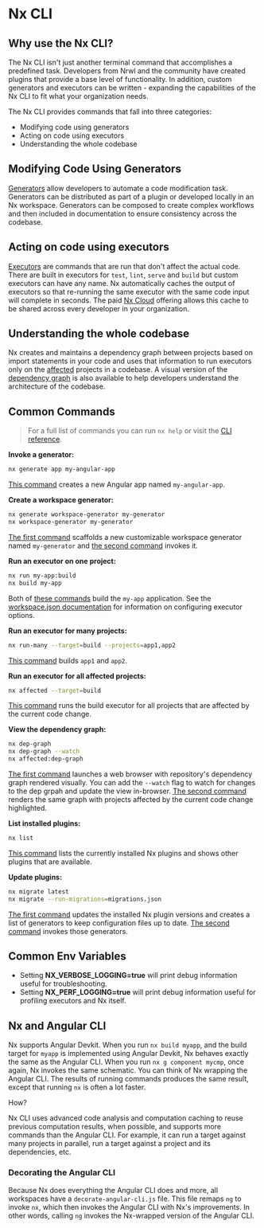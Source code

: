 # Nx CLI

## Why use the Nx CLI?

The Nx CLI isn't just another terminal command that accomplishes a predefined task. Developers from Nrwl and the community have created plugins that provide a base level of functionality. In addition, custom generators and executors can be written - expanding the capabilities of the Nx CLI to fit what your organization needs.

The Nx CLI provides commands that fall into three categories:

- Modifying code using generators
- Acting on code using executors
- Understanding the whole codebase

## Modifying Code Using Generators

[Generators](/{{framework}}/generators/using-schematics) allow developers to automate a code modification task. Generators can be distributed as part of a plugin or developed locally in an Nx workspace. Generators can be composed to create complex workflows and then included in documentation to ensure consistency across the codebase.

## Acting on code using executors

[Executors](/{{framework}}/executors/using-builders) are commands that are run that don't affect the actual code. There are built in executors for `test`, `lint`, `serve` and `build` but custom executors can have any name. Nx automatically caches the output of executors so that re-running the same executor with the same code input will complete in seconds. The paid [Nx Cloud](https://nx.app) offering allows this cache to be shared across every developer in your organization.

## Understanding the whole codebase

Nx creates and maintains a dependency graph between projects based on import statements in your code and uses that information to run executors only on the [affected](/{{framework}}/cli/affected) projects in a codebase. A visual version of the [dependency graph](/{{framework}}/structure/dependency-graph) is also available to help developers understand the architecture of the codebase.

## Common Commands

> For a full list of commands you can run `nx help` or visit the [CLI reference](/{{framework}}/cli/overview).

**Invoke a generator:**

```bash
nx generate app my-angular-app
```

[This command](/{{framework}}/cli/generate) creates a new Angular app named `my-angular-app`.

**Create a workspace generator:**

```bash
nx generate workspace-generator my-generator
nx workspace-generator my-generator
```

[The first command](/{{framework}}/cli/generate) scaffolds a new customizable workspace generator named `my-generator` and [the second command](/{{framework}}/cli/workspace-generator) invokes it.

**Run an executor on one project:**

```bash
nx run my-app:build
nx build my-app
```

Both of [these commands](/{{framework}}/cli/run) build the `my-app` application. See the [workspace.json documentation](/{{framework}}/core-concepts/configuration) for information on configuring executor options.

**Run an executor for many projects:**

```bash
nx run-many --target=build --projects=app1,app2
```

[This command](/{{framework}}/cli/run-many) builds `app1` and `app2`.

**Run an executor for all affected projects:**

```bash
nx affected --target=build
```

[This command](/{{framework}}/cli/affected) runs the build executor for all projects that are affected by the current code change.

**View the dependency graph:**

```bash
nx dep-graph
nx dep-graph --watch
nx affected:dep-graph
```

[The first command](/{{framework}}/cli/dep-graph) launches a web browser with repository's dependency graph rendered visually. You can add the `--watch` flag to watch for changes to the dep grpah and update the view in-browser. [The second command](/{{framework}}/cli/affected-dep-graph) renders the same graph with projects affected by the current code change highlighted.

**List installed plugins:**

```bash
nx list
```

[This command](/{{framework}}/cli/list) lists the currently installed Nx plugins and shows other plugins that are available.

**Update plugins:**

```bash
nx migrate latest
nx migrate --run-migrations=migrations.json
```

[The first command](/{{framework}}/cli/migrate) updates the installed Nx plugin versions and creates a list of generators to keep configuration files up to date. [The second command](/{{framework}}/cli/migrate) invokes those generators.

## Common Env Variables

- Setting **NX_VERBOSE_LOGGING=true** will print debug information useful for troubleshooting.
- Setting **NX_PERF_LOGGING=true** will print debug information useful for profiling executors and Nx itself.

## Nx and Angular CLI

Nx supports Angular Devkit. When you run `nx build myapp`, and the build target for `myapp` is implemented using Angular Devkit, Nx behaves exactly the same as the Angular CLI. When you run `nx g component mycmp`, once again, Nx invokes the same schematic. You can think of Nx wrapping the Angular CLI. The results of running commands produces the same result, except that running `nx` is often a lot faster.

How?

Nx CLI uses advanced code analysis and computation caching to reuse previous computation results, when possible, and supports more commands than the Angular CLI. For example, it can run a target against many projects in parallel, run a target against a project and its dependencies, etc.

### Decorating the Angular CLI

Because Nx does everything the Angular CLI does and more, all workspaces have a `decorate-angular-cli.js` file. This file remaps `ng` to invoke `nx`, which then invokes the Angular CLI with Nx's improvements. In other words, calling `ng` invokes the Nx-wrapped version of the Angular CLI.
